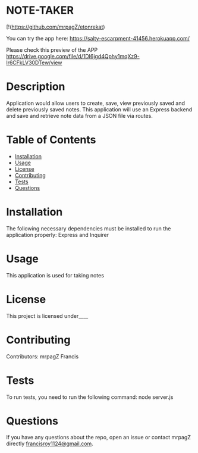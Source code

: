 # NOTE-TAKER	
  [!(https://github.com/mrpagZ/etonrekat)

  You can try the app here:
  https://salty-escarpment-41456.herokuapp.com/

  Please check this preview of the APP
  https://drive.google.com/file/d/1DI6jgd4Qphy1mqXz9-lr6CFkLV30DTew/view

  # Description
  Application would allow users to create, save, view previously saved and delete previously saved notes. This application will use an Express backend and save and retrieve note data from a JSON file via routes. 

  # Table of Contents 
  * [Installation](#installation)
  * [Usage](#usage)
  * [License](#license)
  * [Contributing](#contributing)
  * [Tests](#tests)
  * [Questions](#questions)
  # Installation
  The following necessary dependencies must be installed to run the application properly: Express and Inquirer
  # Usage
  ​This application is used for taking notes
  # License
  This project is licensed under____
  # Contributing
  ​Contributors: mrpagZ Francis
  # Tests
  To run tests, you need to run the following command: node server.js
  # Questions
  If you have any questions about the repo, open an issue or contact mrpagZ directly francisroy1124@gmail.com.
  